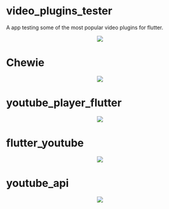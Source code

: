 # video_plugins_tester

A app testing some of the most popular video plugins for flutter.

<p align="center">
  <img src="/media/img1.png">
</p>

# Chewie
<p align="center">
  <img src="/media/img2.png">
</p>

# youtube_player_flutter
<p align="center">
  <img src="/media/img3.png">
</p>

# flutter_youtube

<p align="center">
  <img src="/media/img4.png">
</p>

# youtube_api

<p align="center">
  <img src="/media/img5.png">
</p>





